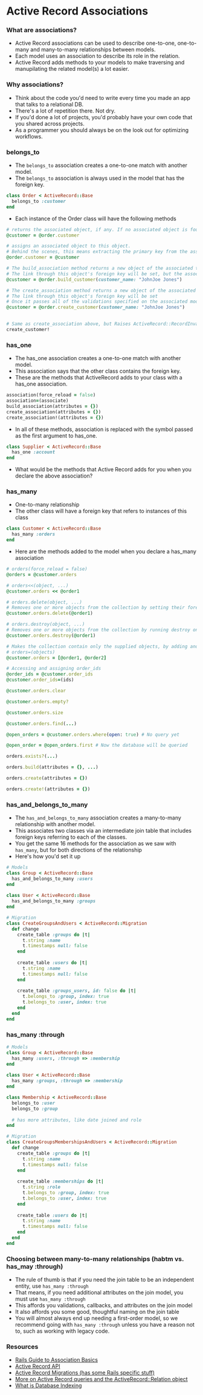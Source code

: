 # Active Record Associations

### What are associations?

- Active Record associations can be used to describe one-to-one, one-to-many and many-to-many relationships between models. 
- Each model uses an association to describe its role in the relation. 
- Active Record adds methods to your models to make traversing and manupilating the related model(s) a lot easier.

### Why associations?
- Think about the code you'd need to write every time you made an app that talks to a relational DB. 
- There's a lot of repetition there. Not dry.
- If you'd done a lot of projects, you'd probably have your own code that you shared across projects.
- As a programmer you should always be on the look out for optimizing workflows.

### belongs_to
- The `belongs_to` association creates a one-to-one match with another model.
- The `belongs_to` association is always used in the model that has the foreign key.


```ruby
class Order < ActiveRecord::Base
  belongs_to :customer
end
```

- Each instance of the Order class will have the following methods

```ruby
# returns the associated object, if any. If no associated object is found, it returns nil.
@customer = @order.customer
```
```ruby
# assigns an associated object to this object. 
# Behind the scenes, this means extracting the primary key from the associate object and setting this object's foreign key to the same value.
@order.customer = @customer
```
```ruby
# The build_association method returns a new object of the associated type.
# The link through this object's foreign key will be set, but the associated object will not yet be saved.
@customer = @order.build_customer(customer_name: "JohnJoe Jones")
```
```ruby
# The create_association method returns a new object of the associated type. 
# The link through this object's foreign key will be set
# Once it passes all of the validations specified on the associated model, the associated object will be saved.
@customer = @order.create_customer(customer_name: "JohnJoe Jones")
                                   
```
```ruby
# Same as create_association above, but Raises ActiveRecord::RecordInvalid if the record is invalid.
create_customer!
```

### has_one

- The has_one association creates a one-to-one match with another model.
- This association says that the other class contains the foreign key.
- These are the methods that ActiveRecord adds to your class with a has_one association.

```ruby
association(force_reload = false)
association=(associate)
build_association(attributes = {})
create_association(attributes = {})
create_association!(attributes = {})
```
- In all of these methods, association is replaced with the symbol passed as the first argument to has_one.

```ruby
class Supplier < ActiveRecord::Base
  has_one :account
end
```
- What would be the methods that Active Record adds for you when you declare the above association?

### has_many
- One-to-many relationship
- The other class will have a foreign key that refers to instances of this class

```ruby
class Customer < ActiveRecord::Base
  has_many :orders
end
```

- Here are the methods added to the model when you declare a has_many association
```ruby
# orders(force_reload = false)
@orders = @customer.orders
```

```ruby
# orders<<(object, ...)
@customer.orders << @order1
```

```ruby
# orders.delete(object, ...)
# Removes one or more objects from the collection by setting their foreign keys to NULL.
@customer.orders.delete(@order1)
```

```ruby
# orders.destroy(object, ...)
# Removes one or more objects from the collection by running destroy on each object.
@customer.orders.destroy(@order1)
```

```ruby
# Makes the collection contain only the supplied objects, by adding and deleting as appropriate.
# orders=(objects)
@customer.orders = [@order1, @order2]
```

```ruby
# Accessing and assigning order_ids
@order_ids = @customer.order_ids
@customer.order_ids=(ids)
```

```ruby
@customer.orders.clear
```

```ruby
@customer.orders.empty?
```
```ruby
@customer.orders.size
```

```ruby
@customer.orders.find(...)
```
```ruby
@open_orders = @customer.orders.where(open: true) # No query yet
```
```ruby
@open_order = @open_orders.first # Now the database will be queried
```
```ruby
orders.exists?(...)
```
```ruby
orders.build(attributes = {}, ...)
```
```ruby
orders.create(attributes = {})
```
```ruby
orders.create!(attributes = {})
```

### has_and_belongs_to_many

- The `has_and_belongs_to_many` association creates a many-to-many relationship with another model. 
- This associates two classes via an intermediate join table that includes foreign keys referring to each of the classes.
- You get the same 16 methods for the association as we saw with `has_many`, but for both directions of the relationship
- Here's how you'd set it up

```ruby 
# Models
class Group < ActiveRecord::Base
  has_and_belongs_to_many :users
end
 
class User < ActiveRecord::Base
  has_and_belongs_to_many :groups
end
```

```ruby
# Migration
class CreateGroupsAndUsers < ActiveRecord::Migration
  def change
    create_table :groups do |t|
      t.string :name
      t.timestamps null: false
    end
 
    create_table :users do |t|
      t.string :name
      t.timestamps null: false
    end
 
    create_table :groups_users, id: false do |t|
      t.belongs_to :group, index: true
      t.belongs_to :user, index: true
    end
  end
end
```

### has_many :through
```ruby 
# Models
class Group < ActiveRecord::Base
  has_many :users, :through => :membership
end
 
class User < ActiveRecord::Base
  has_many :groups, :through => :membership
end

class Membership < ActiveRecord::Base
  belongs_to :user
  belongs_to :group
  
  # has more attributes, like date joined and role
end
```

```ruby
# Migration
class CreateGroupsMembershipsAndUsers < ActiveRecord::Migration
  def change
    create_table :groups do |t|
      t.string :name
      t.timestamps null: false
    end
 
    create_table :memberships do |t|
      t.string :role
      t.belongs_to :group, index: true
      t.belongs_to :user, index: true
    end
 
    create_table :users do |t|
      t.string :name
      t.timestamps null: false
    end
  end
end
```


### Choosing between many-to-many relationships (habtm vs. has_may :through)
- The rule of thumb is that if you need the join table to be an independent entity, use `has_many :through`
- That means, if you need additional attributes on the join model, you must use `has_many :through`
- This affords you validations, callbacks, and attributes on the join model
- It also affords you some good, thoughtful naming on the join table
- You will almost always end up needing a first-order model, so we recommend going with `has_many :through` unless you have a reason not to, such as working with legacy code.

### Resources

- [Rails Guide to Association Basics](http://guides.rubyonrails.org/association_basics.html)
- [Active Record API](http://api.rubyonrails.org/classes/ActiveRecord/Associations/ClassMethods.html)
- [Active Record Migrations (has some Rails specific stuff)](http://guides.rubyonrails.org/active_record_migrations.html)
- [More on Active Record queries and the ActiveRecord::Relation object](http://www.theodinproject.com/ruby-on-rails/active-record-queries)
- [What is Database Indexing](http://en.wikipedia.org/wiki/Database_index)
